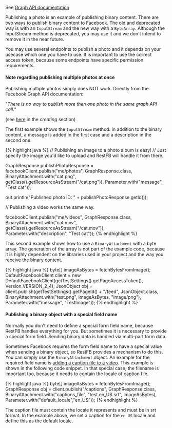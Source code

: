 See <a target="_blank" href="http://developers.facebook.com/docs/reference/api/photo/" class="label label-primary">Graph API documentation</a>

Publishing a photo is an example of publishing binary content. There are two ways to publish binary content to Facebook. The old and deprecated way is with an `InputStream` and the new way with a `ByteArray`. Although the InputStream method is deprecated, you may use it and we don't intend to remove it in the near future.

You may use several endpoints to publish a photo and it depends on your usecase which one you have to use. It is important to use the correct access token, because some endpoints have specific permission requirements.


<div class="rfb-callout warning">
	<h4>Note regarding publishing multiple photos at once</h4>
	<div>Publishing multiple photos simply does NOT work. Directly from the Facebook Graph
		API documentation:
		<p>&quot;<em>There is no way to publish more then one photo in the same graph API call.</em>&quot;</p>
						(see <a href="https://developers.facebook.com/docs/graph-api/reference/user/photos/" target="_blank">here</a> in the <em>creating</em> section)
	</div>
</div>

The first example shows the `InputStream` method. In addition to the binary content, a message is added in the first case and a description in the second one.

{% highlight java %}
// Publishing an image to a photo album is easy!
// Just specify the image you'd like to upload and RestFB will handle it from there.

GraphResponse publishPhotoResponse = facebookClient.publish("me/photos", GraphResponse.class,
  BinaryAttachment.with("cat.png", getClass().getResourceAsStream("/cat.png")),
  Parameter.with("message", "Test cat"));

out.println("Published photo ID: " + publishPhotoResponse.getId());

// Publishing a video works the same way.

facebookClient.publish("me/videos", GraphResponse.class,
  BinaryAttachment.with("cat.mov", getClass().getResourceAsStream("/cat.mov")),
  Parameter.with("description", "Test cat"));
{% endhighlight %}  

This second example shows how to use a `BinaryAttachment` with a byte array. The generation of the array is not part of the example code, because it is highly dependent on the libraries used in your project and the way you receive the binary content.

{% highlight java %}
byte[] imageAsBytes = fetchBytesFromImage();
DefaultFacebookClient client =
	new DefaultFacebookClient(getTestSettings().getPageAccessToken(), Version.VERSION_2_4);
JsonObject obj = client.publish(getTestSettings().getPageId() + "/feed", JsonObject.class,
	BinaryAttachment.with("test.png", imageAsBytes, "image/png"), Parameter.with("message", "TestImage"));
{% endhighlight %}

<div class="rfb-callout info">
	<h4>Publishing a binary object with a special field name</h4>
	<div>Normally you don't need to define a special form field name, because RestFB handles everything for you. But sometimes it is necessary to provide a special form field. Sending binary data is handled via multi-part form data. 
	</div>
</div>

Sometimes Facebook requires the form field name to have a special value when sending a binary object, so RestFB provides a mechanism to do this. You can simply use the `BinaryAttachment` object. An example for the required field name is [adding a caption file to a video](https://developers.facebook.com/docs/graph-api/reference/video/captions/). This example is shown in the following code snippet. In that special case, the filename is important too, because it needs to contain the locale of caption file. 

{% highlight java %}
byte[] imageAsBytes = fetchBytesFromImage();
GraphResponse obj = client.publish("<video-id>/captions", GraphResponse.class,
BinaryAttachment.with("captions_file", "test.en_US.srt", imageAsBytes), 
     Parameter.with("default_locale","en_US"));
{% endhighlight %}

The caption file must contain the locale it represents and must be in srt format. In the example above, we set a caption for the `en_US` locale and define this as the default locale.
